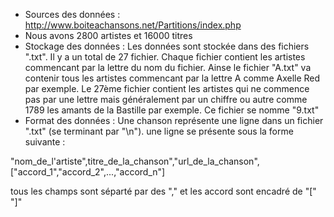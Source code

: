 
 * Sources des données : http://www.boiteachansons.net/Partitions/index.php
 * Nous avons 2800 artistes et 16000 titres
 * Stockage des données : Les données sont stockée dans des fichiers ".txt". Il y a un total de 27 fichier. Chaque fichier contient les
 artistes commencant par la lettre du nom du fichier. Ainse le fichier "A.txt" va contenir tous les artistes commencant par la 
 lettre A comme Axelle Red par exemple. Le 27ème fichier contient les artistes qui ne commence pas par une lettre mais généralement 
 par un chiffre ou autre comme 1789 les amants de la Bastille par exemple. Ce fichier se nomme "9.txt"
 * Format des données : Une chanson représente une ligne dans un fichier ".txt" (se terminant par "\n").
 une ligne se présente sous la forme suivante :
 
 "nom_de_l'artiste",titre_de_la_chanson","url_de_la_chanson",["accord_1","accord_2",...,"accord_n"]

 tous les champs sont séparté par des "," et les accord sont encadré de "[" "]"
